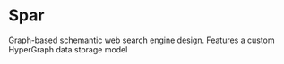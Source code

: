 # Spar

Graph-based schemantic web search engine design. Features a custom HyperGraph data storage model
